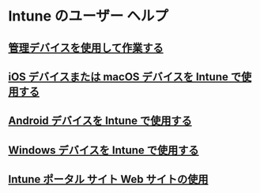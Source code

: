 # Intune のユーザー ヘルプ
## [管理デバイスを使用して作業する](company-portal-frequently-asked-questions.md)
## [iOS デバイスまたは macOS デバイスを Intune で使用する](using-your-ios-or-macOS-device-with-intune.md)
## [Android デバイスを Intune で使用する](using-your-android-device-with-intune.md)
## [Windows デバイスを Intune で使用する](using-your-windows-device-with-intune.md)
## [Intune ポータル サイト Web サイトの使用](using-the-intune-company-portal-website.md)


<!--HONumber=Feb17_HO2-->


